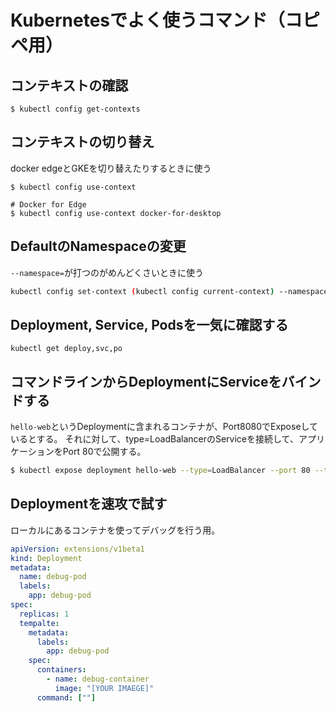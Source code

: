 # Kubernetesでよく使うコマンド（コピペ用）

## コンテキストの確認

```
$ kubectl config get-contexts
```

## コンテキストの切り替え

docker edgeとGKEを切り替えたりするときに使う

```
$ kubectl config use-context

# Docker for Edge
$ kubectl config use-context docker-for-desktop
```


## DefaultのNamespaceの変更

`--namespace=`が打つのがめんどくさいときに使う

```bash
kubectl config set-context (kubectl config current-context) --namespace=
```


## Deployment, Service, Podsを一気に確認する

```
kubectl get deploy,svc,po
```


## コマンドラインからDeploymentにServiceをバインドする

`hello-web`というDeploymentに含まれるコンテナが、Port8080でExposeしているとする。
それに対して、type=LoadBalancerのServiceを接続して、アプリケーションをPort 80で公開する。

```bash
$ kubectl expose deployment hello-web --type=LoadBalancer --port 80 --target-port 8080
```

## Deploymentを速攻で試す

ローカルにあるコンテナを使ってデバッグを行う用。

```yaml
apiVersion: extensions/v1beta1
kind: Deployment
metadata:
  name: debug-pod
  labels:
    app: debug-pod
spec:
  replicas: 1
  tempalte:
    metadata:
      labels:
        app: debug-pod
    spec:
      containers:
        - name: debug-container
          image: "[YOUR IMAEGE]"
      command: [""]
```

